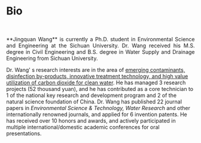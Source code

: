# Bio
<br>
<p style="text-align:justify; text-justify:inter-ideograph;">**Jingquan Wang** is currently a Ph.D. student in Environmental Science and Engineering at the Sichuan University. Dr. Wang received his M.S. degree in Civil Engineering and B.S. degree in Water Supply and Drainage Engineering from Sichuan University.



Dr. Wang' s research interests are in the area of <u>emerging contaminants, disinfection by-products, innovative treatment technology, and high value utilization of carbon dioxide for clean water</u>. He has managed 3 research projects (52 thousand yuan), and he has contributed as a core technician to 1 of the national key research and development program and 2 of the natural science foundation of China. Dr. Wang has published 22 journal papers in *Environmental Science & Technology, Water Research* and other internationally renowned journals, and applied for 6 invention patents. He has received over 10 honors and awards, and actively participated in multiple international/domestic academic conferences for oral presentations.
</p>